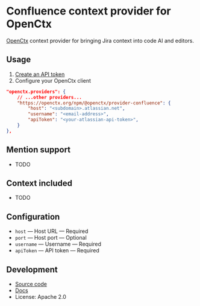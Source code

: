 # Confluence context provider for OpenCtx

[OpenCtx](https://openctx.org) context provider for bringing Jira context into code AI and editors.

## Usage

1. [Create an API token](https://id.atlassian.com/manage-profile/security/api-tokens)
2. Configure your OpenCtx client

```json
"openctx.providers": {
    // ...other providers...
    "https://openctx.org/npm/@openctx/provider-confluence": {
        "host": "<subdomain>.atlassian.net",
        "username": "<email-address>",
        "apiToken": "<your-atlassian-api-token>",
    }
},
```

## Mention support

- TODO

## Context included

- TODO

## Configuration

- `host` — Host URL — Required
- `port` — Host port — Optional
- `username` — Username — Required
- `apiToken` — API token — Required

## Development

- [Source code](https://sourcegraph.com/github.com/sourcegraph/openctx/-/tree/provider/confluence)
- [Docs](https://openctx.org/docs/providers/confluence)
- License: Apache 2.0
